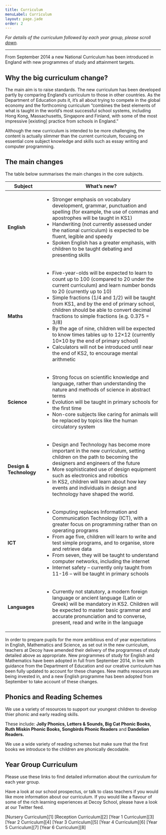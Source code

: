 ```yaml
---
title: Curriculum
menuLabel: Curriculum
layout: page.jade
order: 2
---
```


*For details of the curriculum followed by each year group, please scroll [down](#down).*
___
From September 2014 a new National Curriculum has been introduced in England with new programmes of study and attainment targets.

## Why the big curriculum change?

The main aim is to raise standards. The new curriculum has been developed partly by comparing England’s curriculum to those in other countries. As the Department of Education puts it, it’s all about trying to compete in the global economy and the forthcoming curriculum “combines the best elements of what is taught in the world’s most successful school systems, including Hong Kong, Massachusetts, Singapore and Finland, with some of the most impressive [existing] practice from schools in England.”

Although the new curriculum is intended to be more challenging, the content is actually slimmer than the current curriculum, focusing on essential core subject knowledge and skills such as essay writing and computer programming.

## The main changes

The table below summarises the main changes in the core subjects.

| **Subject** |	**What’s new?** |
|-------------|-----------------|
| **English** | <ul><li>Stronger emphasis on vocabulary development, grammar, punctuation and spelling (for example, the use of commas and apostrophes will be taught in KS1)</li><li>Handwriting (not currently assessed under the national curriculum) is expected to be fluent, legible and speedy</li><li>Spoken English has a greater emphasis, with children to be taught debating and presenting skills</li></ul>|
| **Maths**	|<ul><li>Five-year-olds will be expected to learn to count up to 100 (compared to 20 under the current curriculum) and learn number bonds to 20 (currently up to 10)</li><li>Simple fractions (1/4 and 1/2) will be taught from KS1, and by the end of primary school, children should be able to convert decimal fractions to simple fractions (e.g. 0.375 = 3/8)</li><li>By the age of nine, children will be expected to know times tables up to 12×12 (currently 10×10 by the end of primary school)</li><li>Calculators will not be introduced until near the end of KS2, to encourage mental arithmetic</li></ul>|
| **Science** |<ul><li>Strong focus on scientific knowledge and language, rather than understanding the nature and methods of science in abstract terms</li><li>Evolution will be taught in primary schools for the first time</li><li>Non-core subjects like caring for animals will be replaced by topics like the human circulatory system</li></ul>|
| **Design & Technology** |<ul><li>Design and Technology has become more important in the new curriculum, setting children on the path to becoming the designers and engineers of the future</li><li>More sophisticated use of design equipment such as electronics and robotics</li><li>In KS2, children will learn about how key events and individuals in design and technology have shaped the world.</li></ul>|
| **ICT** |<ul><li>Computing replaces Information and Communication Technology (ICT), with a greater focus on programming rather than on operating programs</li><li>From age five, children will learn to write and test simple programs, and to organise, store and retrieve data</li><li>From seven, they will be taught to understand computer networks, including the internet</li><li>Internet safety – currently only taught from 11-16 – will be taught in primary schools</li></ul>|
| **Languages**	|<ul><li>Currently not statutory, a modern foreign language or ancient language (Latin or Greek) will be mandatory in KS2. Children will be expected to master basic grammar and accurate pronunciation and to converse, present, read and write in the language</li></ul>|

In order to prepare pupils for the more ambitious end of year expectations in English, Mathematics and Science, as set out in the new curriculum, teachers at Decoy have amended their delivery of the programmes of study detailed above as appropriate. New programmes of study for English and Mathematics have been adopted in full from September 2014, in line with guidance from the Department of Education and our creative curriculum has been fully updated to account for these changes. New maths resources are being invested in, and a new English programme has been adopted from September to take account of these changes.

## Phonics and Reading Schemes

We use a variety of resources to support our youngest children to develop thier phonic and early reading skills.

These include:
**Jolly Phonics, Letters & Sounds, Big Cat Phonic Books, Ruth Miskin Phonic Books, Songbirds Phonic Readers** and **Dandelion Readers.**

We use a wide variety of reading schemes but make sure that the first books we introduce to the children are phonically decodable.


## <a name="down"></a>Year Group Curriculum
Please use these links to find detailed information about the curriculum for each year group.

Have a look at our school prospectus, or talk to class teachers if you would like more information about our curriculum.
If you would like a flavour of some of the rich learning experiences at Decoy School, please have a look at our Twitter feed.

<div class="cf infoButtons">
	[Nursery Curriculum][1]
	[Reception Curriculum][2]
	[Year 1 Curriculum][3]
	[Year 2 Curriculum][4]
	[Year 3 Curriculum][5]
	[Year 4 Curriculum][6]
	[Year 5 Curriculum][7]
	[Year 6 Curriculum][8]
</div>

[1]: https://drive.google.com/open?id=0B76W__U5CTntazB2SDNKYnlldHM
[2]: https://drive.google.com/open?id=0B76W__U5CTntd25PZjBiTGpCcTA
[3]: https://drive.google.com/file/d/0B76W__U5CTntVmMxUHNIcUlBSG8/view?usp=sharing
[4]: https://drive.google.com/file/d/0B76W__U5CTntZ1ZpRktrNFpubVE/view?usp=sharing
[5]: https://drive.google.com/file/d/0B76W__U5CTntYUJGSmhXcUtic28/view?usp=sharing
[6]: https://drive.google.com/file/d/0B76W__U5CTntWHI2cERnOV9VUkE/view?usp=sharing
[7]: https://drive.google.com/file/d/0B76W__U5CTntRkMtX3RyZDRjSlk/view?usp=sharing
[8]: https://drive.google.com/file/d/0B76W__U5CTntcnBSVzd6ZV9VWE0/view?usp=sharing
